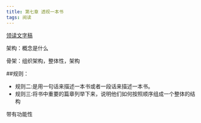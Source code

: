 ```yaml
---
title: 第七章 透视一本书
tags: 阅读
---
```


[领读文字稿](http://htrab.com/sesson07-text/)

架构：概念是什么


骨架：组织架构，整体性，架构

##规则：
- 规则二:是用一句话来描述一本书或者一段话来描述一本书。
- 规则三:将书中重要的篇章列举下来，说明他们如何按照顺序组成一个整体的结构

带有功能性





